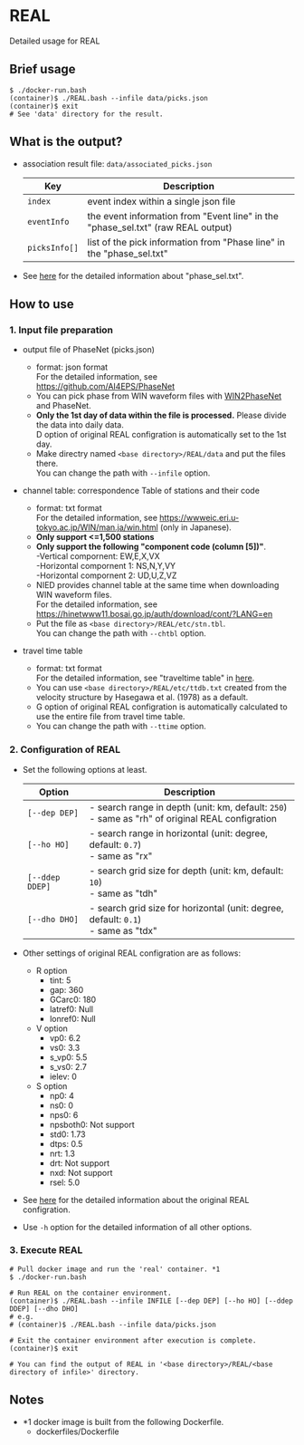 # REAL
Detailed usage for REAL

## Brief usage
```
$ ./docker-run.bash
(container)$ ./REAL.bash --infile data/picks.json
(container)$ exit
# See 'data' directory for the result.
```

## What is the output?
* association result file: `data/associated_picks.json`

  | Key | Description |
  | --- | --- |
  | `index` | event index within a single json file |
  | `eventInfo` | the event information from "Event line" in the "phase_sel.txt" (raw REAL output) |
  | `picksInfo[]` | list of the pick information from "Phase line" in the "phase_sel.txt" |

* See [here](../org/REAL_userguide_July2021.pdf) for the detailed information about "phase_sel.txt".

## How to use
### 1. Input file preparation
* output file of PhaseNet (picks.json)
  * format: json format <br>
    For the detailed information, see https://github.com/AI4EPS/PhaseNet
  * You can pick phase from WIN waveform files with [WIN2PhaseNet](https://github.com/rintr-suzuki/WIN2PhaseNet) and PhaseNet.
  * **Only the 1st day of data within the file is processed.** Please divide the data into daily data. <br>
    D option of original REAL configration is automatically set to the 1st day.
  * Make directry named `<base directory>/REAL/data` and put the files there. <br>
    You can change the path with `--infile` option.

* channel table: correspondence Table of stations and their code
  * format: txt format <br>
    For the detailed information, see https://wwweic.eri.u-tokyo.ac.jp/WIN/man.ja/win.html (only in Japanese).
  * **Only support <=1,500 stations**
  * **Only support the following "component code (column [5])"**. <br>
    -Vertical compornent: EW,E,X,VX <br>
    -Horizontal compornent 1: NS,N,Y,VY <br>
    -Horizontal compornent 2: UD,U,Z,VZ
  * NIED provides channel table at the same time when downloading WIN waveform files. <br>
    For the detailed information, see https://hinetwww11.bosai.go.jp/auth/download/cont/?LANG=en
  * Put the file as `<base directory>/REAL/etc/stn.tbl`. <br>
    You can change the path with `--chtbl` option.

* travel time table
  * format: txt format <br>
    For the detailed information, see "traveltime table" in [here](../org/REAL_userguide_July2021.pdf).
  * You can use `<base directory>/REAL/etc/ttdb.txt` created from the velocity structure by Hasegawa et al. (1978) as a default.
  * G option of original REAL configration is automatically calculated to use the entire file from travel time table.
  * You can change the path with `--ttime` option.

### 2. Configuration of REAL
* Set the following options at least.

  | Option | Description |
  | --- | --- |
  | `[--dep DEP]` | - search range in depth (unit: km, default: `250`) <br> - same as "rh" of original REAL configration |
  | `[--ho HO]` | - search range in horizontal (unit: degree, default: `0.7`) <br> - same as "rx" |
  | `[--ddep DDEP]` | - search grid size for depth (unit: km, default: `10`) <br> - same as "tdh" | 
  | `[--dho DHO]` | - search grid size for horizontal (unit: degree, default: `0.1`) <br> - same as "tdx" |

* Other settings of original REAL configration are as follows:
  * R option
    * tint: 5
    * gap: 360
    * GCarc0: 180
    * latref0: Null
    * lonref0: Null
  * V option
    * vp0: 6.2
    * vs0: 3.3
    * s_vp0: 5.5
    * s_vs0: 2.7
    * ielev: 0
  * S option
    * np0: 4
    * ns0: 0
    * nps0: 6
    * npsboth0: Not support
    * std0: 1.73
    * dtps: 0.5
    * nrt: 1.3
    * drt: Not support
    * nxd: Not support
    * rsel: 5.0

* See [here](../org/REAL_userguide_July2021.pdf) for the detailed information about the original REAL configration.

* Use `-h` option for the detailed information of all other options.

### 3. Execute REAL
```
# Pull docker image and run the 'real' container. *1
$ ./docker-run.bash

# Run REAL on the container environment.
(container)$ ./REAL.bash --infile INFILE [--dep DEP] [--ho HO] [--ddep DDEP] [--dho DHO]
# e.g. 
# (container)$ ./REAL.bash --infile data/picks.json

# Exit the container environment after execution is complete.
(container)$ exit

# You can find the output of REAL in '<base directory>/REAL/<base directory of infile>' directory.
```

## Notes
* *1 docker image is built from the following Dockerfile.
    * dockerfiles/Dockerfile